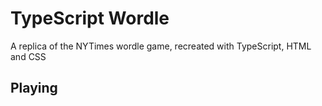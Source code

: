 # TypeScript Wordle
A replica of the NYTimes wordle game, recreated with TypeScript, HTML and CSS

## Playing
